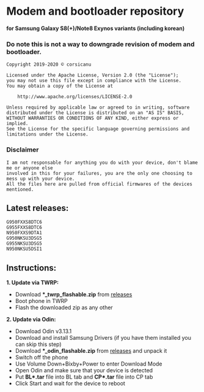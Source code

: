 # Modem and bootloader repository 
**for Samsung Galaxy S8(+)/Note8 Exynos variants (including korean)**

### Do note this is not a way to downgrade revision of modem and bootloader.

```
Copyright 2019-2020 © corsicanu

Licensed under the Apache License, Version 2.0 (the "License");
you may not use this file except in compliance with the License.
You may obtain a copy of the License at

    http://www.apache.org/licenses/LICENSE-2.0

Unless required by applicable law or agreed to in writing, software
distributed under the License is distributed on an "AS IS" BASIS,
WITHOUT WARRANTIES OR CONDITIONS OF ANY KIND, either express or implied.
See the License for the specific language governing permissions and
limitations under the License.
```
### Disclaimer
```
I am not responsable for anything you do with your device, don't blame me or anyone else 
involved in this for your failures, you are the only one choosing to mess up with your device. 
All the files here are pulled from official firmwares of the devices mentioned.
```

## Latest releases:
```
G950FXXS8DTC6
G955FXXS8DTC6
N950FXXS9DTA1
G950NKSU3DSG5
G955NKSU3DSG5
N950NKSU5DSI1
```

## Instructions:
**1. Update via TWRP:**
   - Download **\*\_twrp\_flashable\.zip** from [releases](https://github.com/corsicanu/8895-bootloaders_and_modems/releases)
   - Boot phone in TWRP
   - Flash the downloaded zip as any other

**2. Update via Odin:**
   - Download Odin v3.13.1
   - Download and install Samsung Drivers (if you have them installed you can skip this step)
   - Download **\*\_odin\_flashable\.zip** from [releases](https://github.com/corsicanu/8895-bootloaders_and_modems/releases) and unpack it
   - Switch off the phone
   - Use Volume Down+Bixby+Power to enter Download Mode
   - Open Odin and make sure that your device is detected
   - Put **BL\*.tar** file into BL tab and **CP\*.tar** file into CP tab
   - Click Start and wait for the device to reboot
